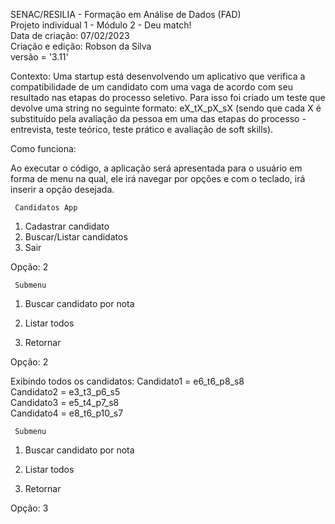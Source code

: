 
SENAC/RESILIA - Formação em Análise de Dados (FAD)            
Projeto individual 1 - Módulo 2 - Deu match!                  
Data de criação: 07/02/2023                                   
Criação e edição:  Robson da Silva                            
versão = '3.11'                                               

Contexto:
Uma startup está desenvolvendo um aplicativo que verifica a compatibilidade
de um candidato com uma vaga de acordo com seu resultado nas etapas do
processo seletivo.
Para isso foi criado um teste que devolve uma string no seguinte formato:
eX_tX_pX_sX (sendo que cada X é substituído pela avaliação da pessoa em
uma das etapas do processo - entrevista, teste teórico, teste prático e
avaliação de soft skills).

Como funciona:

  Ao executar o código, a aplicação será apresentada para o usuário em forma de menu na qual, ele irá navegar por opções e com o teclado, irá inserir a opção desejada.
  

     Candidatos App

1. Cadastrar candidato
2. Buscar/Listar candidatos
3. Sair

Opção: 2

     Submenu
1. Buscar candidato por nota
2. Listar todos

3. Retornar

Opção: 2

Exibindo todos os candidatos:
 Candidato1 = e6_t6_p8_s8    
 Candidato2 = e3_t3_p6_s5    
 Candidato3 = e5_t4_p7_s8    
 Candidato4 = e8_t6_p10_s7   

     Submenu
1. Buscar candidato por nota
2. Listar todos

3. Retornar

Opção: 3

